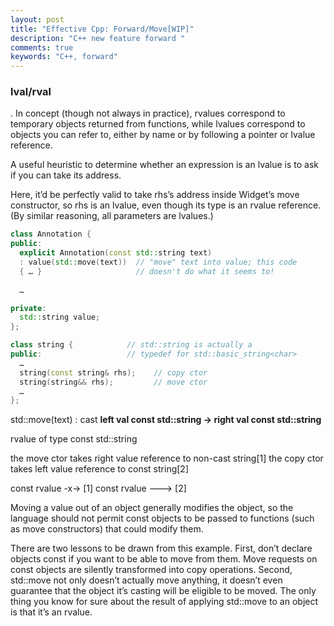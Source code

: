 ```yaml
---
layout: post
title: "Effective Cpp: Forward/Move[WIP]"
description: "C++ new feature forward "
comments: true
keywords: "C++, forward"
---
```




### lval/rval
. In concept (though not always in practice), rvalues correspond to temporary objects returned from functions, while lvalues correspond to objects you can refer to, either by name or by following a pointer or lvalue reference.

A useful heuristic to determine whether an expression is an lvalue is to ask if you can take its address. 

Here, it’d be perfectly valid to take rhs’s address inside Widget’s move constructor, so rhs is an lvalue, even though its type is an rvalue reference. (By similar reasoning, all parameters are lvalues.)




```C++
class Annotation {
public:
  explicit Annotation(const std::string text)
  : value(std::move(text))  // "move" text into value; this code
  { … }                     // doesn't do what it seems to!
  
  …

private:
  std::string value;
};

class string {            // std::string is actually a 
public:                   // typedef for std::basic_string<char>
  …
  string(const string& rhs);    // copy ctor
  string(string&& rhs);         // move ctor
  …
};

```


std::move(text) : cast **left val const std::string -> right val const std::string**


 rvalue of type const std::string


 the move ctor takes right value reference to non-cast string[1]
 the copy ctor takes left value reference to const string[2]

 const rvalue -x-> [1]
 const rvalue ---> [2]

 Moving a value out of an object generally modifies the object, so the language should not permit const objects to be passed to functions (such as move constructors) that could modify them.


There are two lessons to be drawn from this example. First, don’t declare objects const if you want to be able to move from them. Move requests on const objects are silently transformed into copy operations. Second, std::move not only doesn’t actually move anything, it doesn’t even guarantee that the object it’s casting will be eligible to be moved. The only thing you know for sure about the result of applying std::move to an object is that it’s an rvalue.



